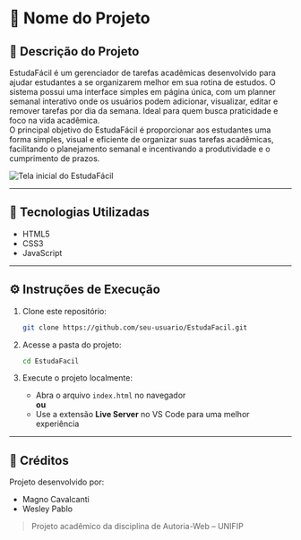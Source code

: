 # 📌 Nome do Projeto

## 📖 Descrição do Projeto

EstudaFácil é um gerenciador de tarefas acadêmicas desenvolvido para ajudar estudantes a se organizarem melhor em sua rotina de estudos. O sistema possui uma interface simples em página única, com um planner semanal interativo onde os usuários podem adicionar, visualizar, editar e remover tarefas por dia da semana. Ideal para quem busca praticidade e foco na vida acadêmica.  
O principal objetivo do EstudaFácil é proporcionar aos estudantes uma forma simples, visual e eficiente de organizar suas tarefas acadêmicas, facilitando o planejamento semanal e incentivando a produtividade e o cumprimento de prazos.

![Tela inicial do EstudaFácil](.assets/TelaEstudaFacil.png)


---

## 🚀 Tecnologias Utilizadas

- HTML5  
- CSS3  
- JavaScript

---

## ⚙️ Instruções de Execução

1. Clone este repositório:
   ```bash
   git clone https://github.com/seu-usuario/EstudaFacil.git
   ```

2. Acesse a pasta do projeto:
   ```bash
   cd EstudaFacil
   ```

3. Execute o projeto localmente:
   - Abra o arquivo `index.html` no navegador  
   **ou**  
   - Use a extensão **Live Server** no VS Code para uma melhor experiência

---

## 👥 Créditos

Projeto desenvolvido por:

- Magno Cavalcanti
- Wesley Pablo
 
> Projeto acadêmico da disciplina de Autoria-Web – UNIFIP

